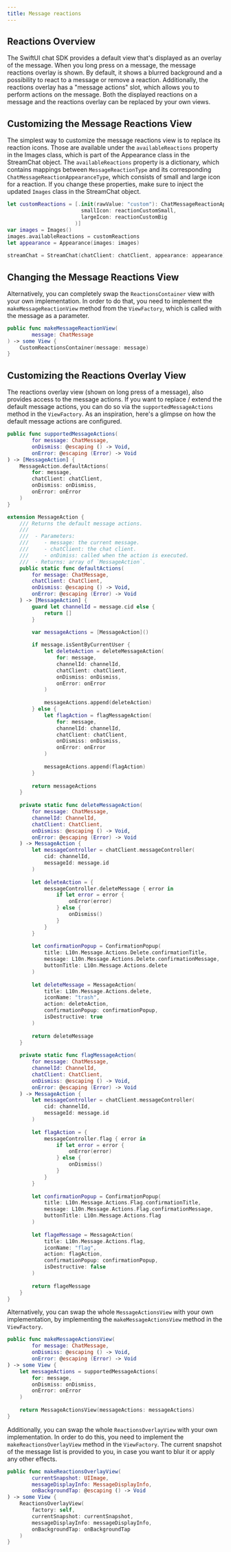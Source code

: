 ```yaml
---
title: Message reactions
---
```


## Reactions Overview

The SwiftUI chat SDK provides a default view that's displayed as an overlay of the message. When you long press on a message, the message reactions overlay is shown. By default, it shows a blurred background and a possibility to react to a message or remove a reaction. Additionally, the reactions overlay has a "message actions" slot, which allows you to perform actions on the message. Both the displayed reactions on a message and the reactions overlay can be replaced by your own views. 

## Customizing the Message Reactions View

The simplest way to customize the message reactions view is to replace its reaction icons. Those are available under the `availableReactions` property in the Images class, which is part of the Appearance class in the StreamChat object. The `availableReactions` property is a dictionary, which contains mappings between `MessageReactionType` and its corresponding `ChatMessageReactionAppearanceType`, which consists of small and large icon for a reaction. If you change these properties, make sure to inject the updated `Images` class in the StreamChat object.

```swift
let customReactions = [.init(rawValue: "custom"): ChatMessageReactionAppearance(
                        smallIcon: reactionCustomSmall,
                        largeIcon: reactionCustomBig
                      )]
var images = Images()
images.availableReactions = customReactions
let appearance = Appearance(images: images)
        
streamChat = StreamChat(chatClient: chatClient, appearance: appearance)
```

## Changing the Message Reactions View

Alternatively, you can completely swap the `ReactionsContainer` view with your own implementation. In order to do that, you need to implement the `makeMessageReactionView` method from the `ViewFactory`, which is called with the message as a parameter. 

```swift
public func makeMessageReactionView(
        message: ChatMessage
) -> some View {
    CustomReactionsContainer(message: message)
}
```

## Customizing the Reactions Overlay View

The reactions overlay view (shown on long press of a message), also provides access to the message actions. If you want to replace / extend the default message actions, you can do so via the `supportedMessageActions` method in the `ViewFactory`. As an inspiration, here's a glimpse on how the default message actions are configured.

```swift
public func supportedMessageActions(
        for message: ChatMessage,
        onDismiss: @escaping () -> Void,
        onError: @escaping (Error) -> Void
) -> [MessageAction] {
    MessageAction.defaultActions(
        for: message,
        chatClient: chatClient,
        onDismiss: onDismiss,
        onError: onError
    )
}

extension MessageAction {
    /// Returns the default message actions.
    ///
    ///  - Parameters:
    ///     - message: the current message.
    ///     - chatClient: the chat client.
    ///     - onDimiss: called when the action is executed.
    ///  - Returns: array of `MessageAction`.
    public static func defaultActions(
        for message: ChatMessage,
        chatClient: ChatClient,
        onDismiss: @escaping () -> Void,
        onError: @escaping (Error) -> Void
    ) -> [MessageAction] {
        guard let channelId = message.cid else {
            return []
        }
        
        var messageActions = [MessageAction]()

        if message.isSentByCurrentUser {
            let deleteAction = deleteMessageAction(
                for: message,
                channelId: channelId,
                chatClient: chatClient,
                onDismiss: onDismiss,
                onError: onError
            )
            
            messageActions.append(deleteAction)
        } else {
            let flagAction = flagMessageAction(
                for: message,
                channelId: channelId,
                chatClient: chatClient,
                onDismiss: onDismiss,
                onError: onError
            )
            
            messageActions.append(flagAction)
        }
        
        return messageActions
    }
    
    private static func deleteMessageAction(
        for message: ChatMessage,
        channelId: ChannelId,
        chatClient: ChatClient,
        onDismiss: @escaping () -> Void,
        onError: @escaping (Error) -> Void
    ) -> MessageAction {
        let messageController = chatClient.messageController(
            cid: channelId,
            messageId: message.id
        )
        
        let deleteAction = {
            messageController.deleteMessage { error in
                if let error = error {
                    onError(error)
                } else {
                    onDismiss()
                }
            }
        }
        
        let confirmationPopup = ConfirmationPopup(
            title: L10n.Message.Actions.Delete.confirmationTitle,
            message: L10n.Message.Actions.Delete.confirmationMessage,
            buttonTitle: L10n.Message.Actions.delete
        )
        
        let deleteMessage = MessageAction(
            title: L10n.Message.Actions.delete,
            iconName: "trash",
            action: deleteAction,
            confirmationPopup: confirmationPopup,
            isDestructive: true
        )
        
        return deleteMessage
    }
    
    private static func flagMessageAction(
        for message: ChatMessage,
        channelId: ChannelId,
        chatClient: ChatClient,
        onDismiss: @escaping () -> Void,
        onError: @escaping (Error) -> Void
    ) -> MessageAction {
        let messageController = chatClient.messageController(
            cid: channelId,
            messageId: message.id
        )
        
        let flagAction = {
            messageController.flag { error in
                if let error = error {
                    onError(error)
                } else {
                    onDismiss()
                }
            }
        }
        
        let confirmationPopup = ConfirmationPopup(
            title: L10n.Message.Actions.Flag.confirmationTitle,
            message: L10n.Message.Actions.Flag.confirmationMessage,
            buttonTitle: L10n.Message.Actions.flag
        )
        
        let flageMessage = MessageAction(
            title: L10n.Message.Actions.flag,
            iconName: "flag",
            action: flagAction,
            confirmationPopup: confirmationPopup,
            isDestructive: false
        )
        
        return flageMessage
    }
}
```

Alternatively, you can swap the whole `MessageActionsView` with your own implementation, by implementing the `makeMessageActionsView` method in the `ViewFactory`. 

```swift
public func makeMessageActionsView(
        for message: ChatMessage,
        onDismiss: @escaping () -> Void,
        onError: @escaping (Error) -> Void
) -> some View {
    let messageActions = supportedMessageActions(
        for: message,
        onDismiss: onDismiss,
        onError: onError
    )
        
    return MessageActionsView(messageActions: messageActions)
}
```

Additionally, you can swap the whole `ReactionsOverlayView` with your own implementation. In order to do this, you need to implement the `makeReactionsOverlayView` method in the `ViewFactory`. The current snapshot of the message list is provided to you, in case you want to blur it or apply any other effects.

```swift
public func makeReactionsOverlayView(
        currentSnapshot: UIImage,
        messageDisplayInfo: MessageDisplayInfo,
        onBackgroundTap: @escaping () -> Void
) -> some View {
    ReactionsOverlayView(
        factory: self,
        currentSnapshot: currentSnapshot,
        messageDisplayInfo: messageDisplayInfo,
        onBackgroundTap: onBackgroundTap
    )
}
```
